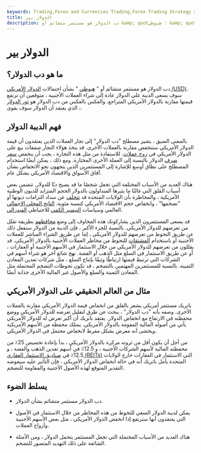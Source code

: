 ```yaml
---
keywords: Trading,Forex and Currencies Trading,Forex Trading Strategy and Education,Strategy and Education
title: الدولار بير
description: دب الدولار هو مستثمر متشائم أو &amp; quot؛ هبوطي &amp; quot؛ حول آفاق الدولار الأمريكي (USD). هم عكس الدولار الثور.
---
```


# الدولار بير
## ما هو دب الدولار؟

دب الدولار هو مستثمر متشائم أو " [هبوطي](/bear) " بشأن احتمالات [الدولار الأمريكي (USD)](/usd-united-states-dollar). سوف يسعى الدببة على الدولار عادة إلى شراء العملات الأجنبية ، متوقعين أن ترتفع قيمتها مقارنة بالدولار الأمريكي المتراجع. والعكس بالعكس من دب الدولار هو [ثور الدولار](/dollar-bull) ، الذي يعتقد أن الدولار سوف يقوى.

## فهم الدببة الدولار

بالمعنى الضيق ، يشير مصطلح "دب الدولار" إلى تجار العملات الذين يعتقدون أن قيمة الدولار الأمريكي ستنخفض مقارنة بالعملات الأخرى. قد يتخذ هؤلاء التجار صفقات [بيع](/short) على الدولار الأمريكي في [زوج عملات](/currencypair). للاستفادة من مثل هذه التجارة ، يجب أن ينخفض [سعر صرف](/exchangerate) الدولار بالنسبة إلى العملة الأخرى المختارة. ومع ذلك ، يمكن أيضًا استخدام المصطلح على نطاق أوسع للإشارة إلى المستثمرين الذين يتجهون نحو الانخفاض بشأن آفاق الأسواق والاقتصاد الأمريكي بشكل عام.

هناك العديد من الأسباب المختلفة التي تجعل شخصًا ما قد يصبح دبًا للدولار. تتضمن بعض أسباب القلق التي غالبًا ما يثيرها المتداولون بالدولار الحجم المتزايد للديون الوطنية الأمريكية ، والمخاطرة بأن الولايات المتحدة قد [تتخلف](/defaultrisk) عن سداد التزامات ديونها أو "تضخمها" ، وانخفاض حجم الاقتصاد الأمريكي كنسبة مئوية. [الناتج المحلي الإجمالي](/gdp) العالمي وسياسات [التيسير الكمي](/quantitative-easing) للاحتياطي [الفيدرالي](/federalreservebank).

قد يسعى المستثمرون الذين يشاركونك هذه المخاوف إلى وضع [محافظهم](/portfolio) بطريقة تقلل من تعرضهم للدولار الأمريكي. بالنسبة للجزء الأكبر ، فإن الدببة من الدولار ستفعل ذلك عن طريق التحوط من تعرضهم للدولار الأمريكي ، إما عن طريق الشراء المباشر للعملات الأجنبية أو باستخدام [المشتقات](/derivative) للتحوط من مخاطر العملات الأجنبية بالدولار الأمريكي. قد يقللون من تعرضهم للدولار الأمريكي من خلال الاستثمار في الأسهم الأجنبية أو العقارات ، أو عن طريق الاستثمار في السلع مثل الذهب أو الفضة. نهج شائع آخر هو شراء أسهم في الشركات التي ترتبط قيمتها ارتباطًا وثيقًا بإنتاج السلع ، مثل شركات تعدين المعادن الثمينة. بالنسبة للمستثمرين المهتمين بالتضخم ، قد تكون تحوطات التضخم المحتملة مثل المعادن الثمينة والسلع والأصول غير المالية الأخرى جذابة أيضًا.

## مثال من العالم الحقيقي على الدولار الأمريكي

باتريك مستثمر أمريكي يشعر بالقلق من انخفاض قيمة الدولار الأمريكي مقارنة بالعملات الأخرى. وصفه بأنه "دب الدولار" ، يبحث عن طرق لتقليل تعرضه للدولار الأمريكي ووضع محفظته في الارتفاع مع انخفاض الدولار. يعتقد باتريك أن أكبر تعرض له للدولار الأمريكي يأتي من أصوله المالية المقومة بالدولار الأمريكي. يمتلك محفظة من الأسهم الأمريكية ويخشى أنه معرض بشكل مفرط لانخفاض محتمل في الدولار الأمريكي.

من أجل أن يكون أقل من ثروته مركزة بالدولار الأمريكي ، بدأ بإعادة تخصيص 25٪ من محفظته المالية لأسهم الشركات الأجنبية ، و 12.5٪ في أسهم تعدين الذهب والفضة ، و 12.5٪ في [صناديق الاستثمار العقاري (REITs)](/reit) التي الاستثمار في العقارات خارج الولايات المتحدة يأمل باتريك أنه في حالة انخفاض الدولار الأمريكي ، فإن التأثير عليه سيعوضه التقدير المتوقع لهذه الأصول الأجنبية والمقاومة للتضخم.

## يسلط الضوء

- دب الدولار مستثمر متشائم بشأن الدولار.

- يمكن لدببة الدولار السعي للتحوط من هذه المخاطر من خلال الاستثمار في الأصول التي يعتقدون أنها سترتفع إذا انخفض الدولار الأمريكي ، مثل بعض الأسهم الأجنبية وأزواج العملات.

- هناك العديد من الأسباب المحتملة التي تجعل المستثمر يتحمل الدولار ، ومن الأمثلة الشائعة على ذلك التهديد المتصور للتضخم.

